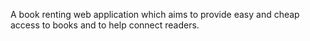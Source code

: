 A book renting web application which aims to provide easy and cheap access to books and to help connect readers.
